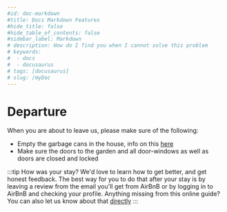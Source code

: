 ```yaml
---
#id: doc-markdown
#title: Docs Markdown Features
#hide_title: false
#hide_table_of_contents: false
#sidebar_label: Markdown
# description: How do I find you when I cannot solve this problem
# keywords:
#  - docs
#  - docusaurus
# tags: [docusaurus]
# slug: /myDoc
---
```

# Departure

When you are about to leave us, please make sure of the following:
- Empty the garbage cans in the house, info on this [here](<../7.%20Household%20Supplies/recycling_and_garbage.md>)
- Make sure the doors to the garden and all door-windows as well as doors are closed and locked

:::tip How was your stay?
We'd love to learn how to get better, and get honest feedback. The best way for you to do that after your stay
is by leaving a review from the email you'll get from AirBnB or by logging in to AirBnB and checking your profile.
Anything missing from this online guide? You can also let us know about that [directly](../11.%20Contact%20information/contact.md)
:::